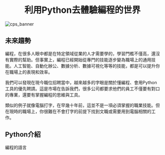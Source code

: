 <h1 align="center" >
  利用Python去體驗編程的世界
</h1>

![cps_banner](https://user-images.githubusercontent.com/82365010/184548549-40cd1ef1-a352-46fc-a45b-75ff42948ae3.png)

## 未來趨勢
編程，在很多人眼中都是在特定領域從業的人才需要學的，學習門檻不僅高，還沒有實際的幫助。但事實上，編程已經開始從專門的技能逐步變為職場上的通用技能。人工智能、自動化辦公、數據分析、數據可視化等等的技能，都是可以提升你在職場上的表現和效率。

我們可以發現在現今職位招聘當中，越來越多的字眼是關於懂編程、會用Python工具的優先聘請。這是市場在告訴我們，很多公司都要求他們的員工不僅要有對口的專業，還要有掌握編程的思維與工具。

類似的例子就像電腦打字，在早幾十年前，這並不是一項必須掌握的職業技能。但在現時的職場上，你很難在不會打字的前提下找到文職或需要用到電腦相關的工作。

## Python介紹
編程的語言